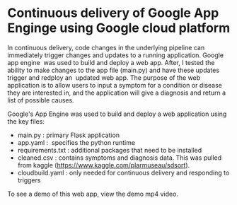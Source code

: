 # Continuous delivery of Google App Enginge using Google cloud platform


<p>In continuous delivery, code changes in the underlying pipeline can immediately trigger changes and updates to a running application. Google app engine&nbsp; was used&nbsp;to build and deploy a web app. After, I tested the ability to make changes to the app file (main.py) and have these updates trigger and redploy an&nbsp; updated web app. The purpose of the web application is to allow users to input a symptom for a condition or disease they are interested in, and the application will give a diagnosis and return a list of possible causes.</p>

<p>Google&#39;s App Engine was used to build and deploy a web application using the key files:</p>

<ul>
	<li>main.py : primary Flask application&nbsp;</li>
	<li>app.yaml : &nbsp;specifies the python runtime</li>
	<li>requirements.txt : additional packages that need to be installed</li>
	<li>cleaned.csv : contains symptoms and diagnosis data. This was pulled from&nbsp;kaggle (<a href="https://www.kaggle.com/plarmuseau/sdsort" rel="nofollow">https://www.kaggle.com/plarmuseau/sdsort</a>).&nbsp;</li>
	<li>cloudbuild.yaml : only needed for continuous delivery and responding to triggers</li>
</ul>

<p>To see a demo of this web app, view the demo mp4 video.</p>

<p>&nbsp;</p>

<p>&nbsp;</p>
